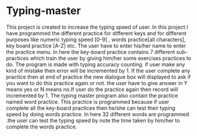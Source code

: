# Typing-master
This project is created to increase the typing speed of user. 
In this project I have programmed the different practice for different keys and for different purposes like numeric typing speed [0-9] , words practice[all characters], key board practice [A-Z] etc.
The user have to enter his/her name to enter the practice menu.
In here the key-board practice contains 7 different sub-practices which train the user by giving him/her some exercises practices to do.
The program is made with typing accuracy counting. if user make any kind of mistake then error will be incremented by 1.
If the user complete any practice then at end of practice the new dialogue box will displayed to ask if you want to do this practice again or not. the user have to give answer in Y means yes or N means no.If user do the practice again then record will incremented by 1.
The typing master program also contain the practice named word practice.
This practice is programmed because if user complete all the key-board practices then he/she can test their typing speed by doing words practice.
In here 32 different words are programmed .the user can test the typing speed by note the time taken by him/her to complete the words practice.
